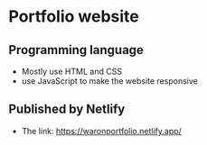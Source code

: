 # Portfolio website

## Programming language
- Mostly use HTML and CSS
- use JavaScript to make the website responsive

## Published by Netlify
- The link: https://waronportfolio.netlify.app/
